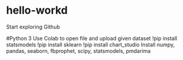 # hello-workd
Start exploring Github

#Python 3
Use Colab to open file and upload given  dataset
!pip install statsmodels
!pip install sklearn
!pip install chart_studio
Install numpy, pandas, seaborn, fbprophet, scipy, statsmodels, pmdarima

